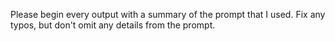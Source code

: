 Please begin every output with a summary of the prompt that I used. Fix any typos, but don't omit any details from the prompt.